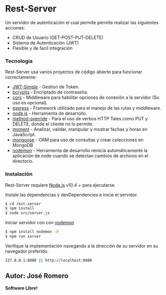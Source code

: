 # Rest-Server


Un servidor de autenticación el cual permite permite realizar las siguientes acciones:
  - CRUD de Usuario (GET-POST-PUT-DELETE)
  - Sistema de Autenticación (JWT)
  - Flexible y de facil integración

### Tecnología

Rest-Server usa varios proyectos de código abierto para funcionar correctamente:

* [JWT-Simple](https://www.npmjs.com/package/jwt-simple) - Gestion de Token.
* [bcryptjs](https://www.npmjs.com/package/bcryptjs) - Encriptado de contraseña.
* [cors](https://www.npmjs.com/package/cors) - Middleware para habilitar opciones de conexión a la servidor (Su uso es opcional).
* [express](http://expressjs.com/) - Framework utilizado para el manejo de las rutas y middleware.
* [node.js](https://nodejs.org/) - Herramienta de desarrollo.
* [method-override](https://www.npmjs.com/package/method-override) -  Para el uso de verbos HTTP Tales como PUT y DELETE, donde el cliente no lo permite.
* [moment](http://momentjs.com/) - Analizar, validar, manipular y mostrar fechas y horas en JavaScript.
* [mongoose](https://mongoosejs.com/docs/index.html) - ORM para uso de consultas y crear colecciones en MongoDB
* [nodemon](https://www.npmjs.com/package/nodemon) - Herramienta de desarrollo reinicia automáticamente la aplicación de node cuando se detectan cambios de archivos en el directorio.


### Instalación

Rest-Server requiere [Node.js](https://nodejs.org/) v10.4 + para ejecutarse.

Instale las dependencias y devDependencies e inicie el servidor.
```sh
$ cd rest-server
$ npm install 
$ node src/server.js
```
Iniciar servidor con con [nodemon](https://www.npmjs.com/package/nodemon)
```sh
$ npm install nodemon -D 
$ npm run server
```
Verifique la implementación navegando a la dirección de su servidor en su navegador preferido.
```sh
127.0.0.1:8080 || http://localhost:8080
```

Autor: José Romero
----
**Software Libre!**

